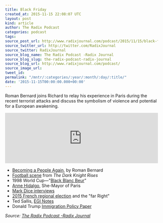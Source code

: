 ```yaml
---
title: Black Friday
created_at: 2015-11-15 22:08:07 UTC
layout: post
kind: article
author: The Radix Podcast
categories: podcast
tags: 
source_post_url: http://www.radixjournal.com/podcast/2015/11/15/black-friday
source_twitter_url: http://twitter.com/RadixJournal
source_twitter: RadixJournal
source_blog_name: The Radix Podcast -Radix Journal
source_blog_slug: the-radix-podcast-radix-journal
source_blog_url: http://www.radixjournal.com/podcast/
source_image_url: 
tweet_id: 
permalink: "/mntr/:categories/:year/:month/:day/:title/"
date: '2015-11-15T00:00:00.000+00:00'
---
```

<p>Roman Bernard joins Richard to relay his experience in Paris during the recent terrorist attacks and discuss the symbolism of violence and potential for a European awakening.</p><iframe scrolling="no" src="https://w.soundcloud.com/player/?url=https%3A//api.soundcloud.com/tracks/233216405&amp;color=ff5500&amp;auto_play=false&amp;hide_related=false&amp;show_comments=true&amp;show_user=true&amp;show_reposts=false" width="100%" frameborder="no" height="166"></iframe><ul>
<li><a href="http://www.radixjournal.com/journal/becoming-a-people-again">Becoming a People Again</a>, by Roman Bernard</li>
<li><a href="https://www.youtube.com/watch?v=7fZL9T8D7h4">Football scene</a> from <em>The Dark Knight Rises</em>   </li>
<li>1998 World Cup—"<a href="http://www.e-sports.com/articles/959/1/Black-Blanc-Beur-A-French-story/Page1.html">Black Blanc Beur</a>"  </li>
<li><a href="https://en.wikipedia.org/wiki/Anne_Hidalgo">Anne Hidalgo</a>, She-Mayor of Paris   </li>
<li><a href="https://www.youtube.com/watch?v=kyhCOPh48ew">Mark Dice interviews</a>   </li>
<li><a href="http://www.ibtimes.com/french-regional-elections-2015-paris-attacks-could-boost-far-right-front-national-2184919">2015 French regional election</a> and the "far Right"   </li>
<li>Ted Sallis, <a href="http://eginotes.blogspot.com">EGI Notes</a>    </li>
<li>Donald Trump <a href="https://www.donaldjtrump.com/positions/immigration-reform">Immigration Policy Paper</a>    </li>
</ul><div class="">
    <i>Source: <a href="http://www.radixjournal.com/podcast/">The Radix Podcast -Radix Journal</a></i>
</div>
